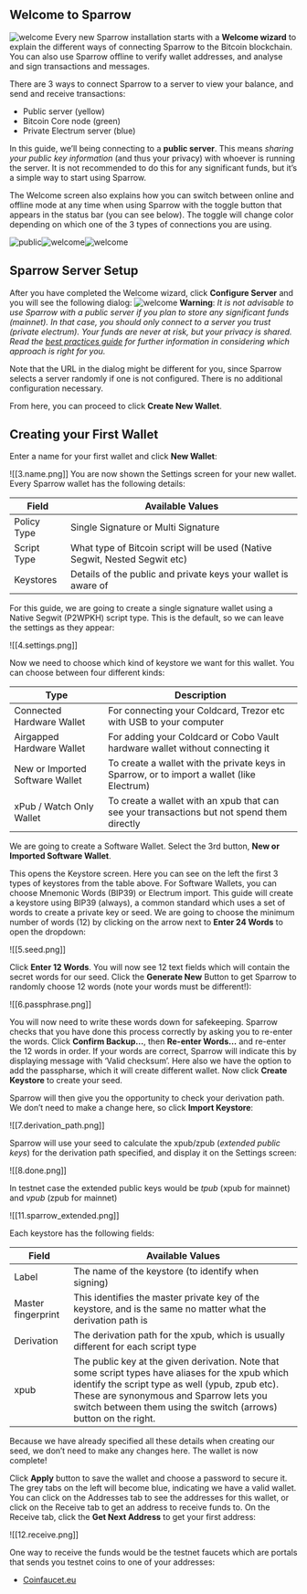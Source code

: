 ## Welcome to Sparrow
![welcome](1.welcome.png)
Every new Sparrow installation starts with a **Welcome wizard** to explain the different ways of connecting Sparrow to the Bitcoin blockchain. You can also use Sparrow offline to verify wallet addresses, and analyse and sign transactions and messages.

There are 3 ways to connect Sparrow to a server to view your balance, and send and receive transactions:

-   Public server (yellow)
-   Bitcoin Core node (green)
-   Private Electrum server (blue)

In this guide, we’ll being connecting to a **public server**. This means *sharing your public key information* (and thus your privacy) with whoever is running the server. It is not recommended to do this for any significant funds, but it’s a simple way to start using Sparrow.

The Welcome screen also explains how you can switch between online and offline mode at any time when using Sparrow with the toggle button that appears in the status bar (you can see below). The toggle will change color depending on which one of the 3 types of connections you are using.

![public](10.public.png)![welcome](10.core.png)![welcome](10.private.png)

## Sparrow Server Setup
After you have completed the Welcome wizard, click **Configure Server** and you will see the following dialog:
![welcome](2.setup.png)
**Warning**: _It is not advisable to use Sparrow with a public server if you plan to store any significant funds (mainnet). In that case, you should only connect to a server you trust (private electrum). Your funds are never at risk, but your privacy is shared. Read the [best practices guide](https://sparrowwallet.com/docs/best-practices.html) for further information in considering which approach is right for you._

Note that the URL in the dialog might be different for you, since Sparrow selects a server randomly if one is not configured. There is no additional configuration necessary.

From here, you can proceed to click **Create New Wallet**.

## Creating your First Wallet
Enter a name for your first wallet and click **New Wallet**:

![[3.name.png]]
You are now shown the Settings screen for your new wallet. Every Sparrow wallet has the following details:

| Field | Available Values |
|------------ | ------------|
| Policy Type | Single Signature or Multi Signature |
| Script Type | What type of Bitcoin script will be used (Native Segwit, Nested Segwit etc) |
| Keystores | Details of the public and private keys your wallet is aware of |

For this guide, we are going to create a single signature wallet using a Native Segwit (P2WPKH) script type. This is the default, so we can leave the settings as they appear:

![[4.settings.png]]

Now we need to choose which kind of keystore we want for this wallet. You can choose between four different kinds:

| Type | Description |
|------------ | ------------|
| Connected Hardware Wallet | For connecting your Coldcard, Trezor etc with USB to your computer |
| Airgapped Hardware Wallet | For adding your Coldcard or Cobo Vault hardware wallet without connecting it |
| New or Imported Software Wallet | To create a wallet with the private keys in Sparrow, or to import a wallet (like Electrum) |
| xPub / Watch Only Wallet | To create a wallet with an xpub that can see your transactions but not spend them directly |

We are going to create a Software Wallet. Select the 3rd button, **New or Imported Software Wallet**.

This opens the Keystore screen. Here you can see on the left the first 3 types of keystores from the table above. For Software Wallets, you can choose Mnemonic Words (BIP39) or Electrum import. This guide will create a keystore using BIP39 (always), a common standard which uses a set of words to create a private key or seed. We are going to choose the minimum number of words (12) by clicking on the arrow next to **Enter 24 Words** to open the dropdown:

![[5.seed.png]]

Click **Enter 12 Words**. You will now see 12 text fields which will contain the secret words for our seed. Click the **Generate New** Button to get Sparrow to randomly choose 12 words (note your words must be different!):

![[6.passphrase.png]]

You will now need to write these words down for safekeeping. Sparrow checks that you have done this process correctly by asking you to re-enter the words. Click **Confirm Backup…**, then **Re-enter Words…** and re-enter the 12 words in order. If your words are correct, Sparrow will indicate this by displaying message with ‘Valid checksum’. 
Here also we have the option to add the passpharse, which it will create different wallet.
Now click **Create Keystore** to create your seed.

Sparrow will then give you the opportunity to check your derivation path. We don’t need to make a change here, so click **Import Keystore**:

![[7.derivation_path.png]]

Sparrow will use your seed to calculate the xpub/zpub (*extended public keys*) for the derivation path specified, and display it on the Settings screen:

![[8.done.png]]

In testnet case the extended public keys would be *tpub* (xpub for mainnet) and *vpub* (zpub for mainnet)

![[11.sparrow_extended.png]]

Each keystore has the following fields:

| Field | Available Values |
|------------ | ------------|
| Label | The name of the keystore (to identify when signing)|
| Master fingerprint | This identifies the master private key of the keystore, and is the same no matter what the derivation path is |
| Derivation | The derivation path for the xpub, which is usually different for each script type |
| xpub | The public key at the given derivation. Note that some script types have aliases for the xpub which identify the script type as well (ypub, zpub etc). These are synonymous and Sparrow lets you switch between them using the switch (arrows) button on the right.|

Because we have already specified all these details when creating our seed, we don’t need to make any changes here. The wallet is now complete!

Click **Apply** button to save the wallet and choose a password to secure it. The grey tabs on the left will become blue, indicating we have a valid wallet. You can click on the Addresses tab to see the addresses for this wallet, or click on the Receive tab to get an address to receive funds to. On the Receive tab, click the **Get Next Address** to get your first address:

![[12.receive.png]]

One way to receive the funds would be the testnet faucets which are portals that sends you testnet coins to one of your addresses:
- [Coinfaucet.eu](https://coinfaucet.eu/en/btc-testnet/)